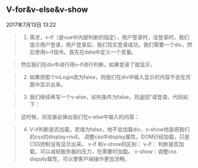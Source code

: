 ## V-for&v-else&v-show

2017年7月13日
13:22

> 	1. 需求，v-if（是vue中内部判断的指定），用户登录时，没登录时，我们提示用户登录，用户登录后，我们现实登录成功，我们需要一个div，然后使用v-if指令。首先在data中定义一个变量。
	
> 	然后我们在div中进行用v-if进行判断，如果登录了就显示，
	
> 	2. 如果把那个inLogin改为false，则我们在div中输入显示的内容不会在页面中显示出来。 
	
	
	
> 	3. 我们继续再写一个v-else，如判条件为false，则返回“请登录。代码如下：
	
> 	这时候，浏览器会弹出我们在v-else中输入的内容：
	
> 	4. V-if判断是否加载，若值为false，他不会加载div，v-show他是把我们的css的display=null，
	调整css中display属性，DOM已经加载，只是CSS控制没有显示出来。
> 	v-if 和v-show的区别：
> 	v-if： 判断是否加载，可以减轻服务器的压力，在需要时加载。
> v-show：调整css dispaly属性，可以使客户端操作更加流畅。